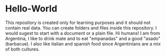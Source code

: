 # Hello-World
This repository is created only for learning purposes and it should not contain real data.
You can create folders and files inside this repository. I would sugest to start with a document or a plain file.
Hi humans!
I am from Argentina, I like to drink mate and to eat "empanadas" and a good "asado" (barbacue). I also like italian and spanish food since Argentinians are a mix of both cultures.
